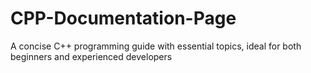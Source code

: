 # CPP-Documentation-Page
A concise C++ programming guide with essential topics, ideal for both beginners and experienced developers
